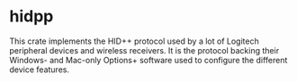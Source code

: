 # hidpp

This crate implements the HID++ protocol used by a lot of Logitech peripheral devices and wireless receivers.
It is the protocol backing their Windows- and Mac-only Options+ software used to configure the different device features.

